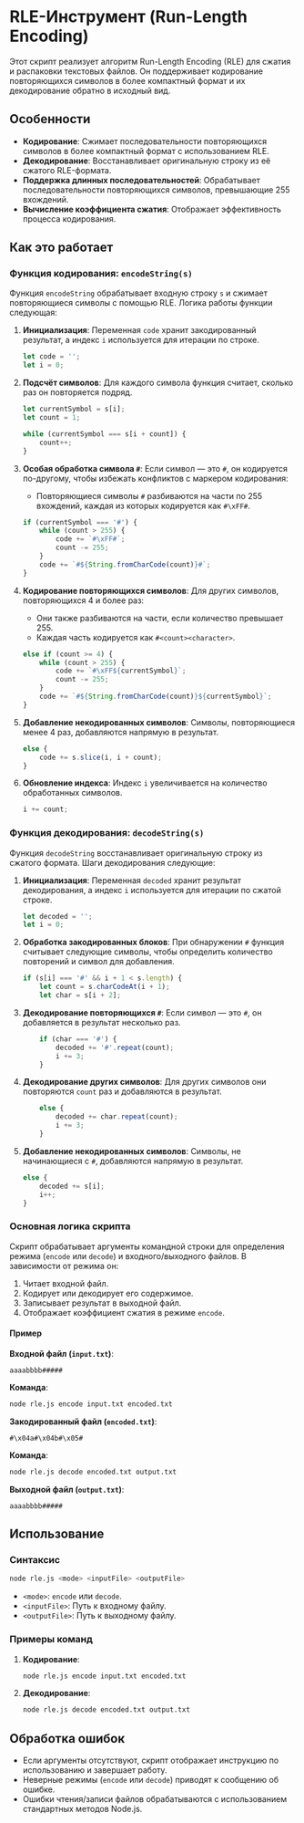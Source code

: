 # RLE-Инструмент (Run-Length Encoding)

Этот скрипт реализует алгоритм Run-Length Encoding (RLE) для сжатия и распаковки текстовых файлов. Он поддерживает кодирование повторяющихся символов в более компактный формат и их декодирование обратно в исходный вид.

## Особенности

- **Кодирование**: Сжимает последовательности повторяющихся символов в более компактный формат с использованием RLE.
- **Декодирование**: Восстанавливает оригинальную строку из её сжатого RLE-формата.
- **Поддержка длинных последовательностей**: Обрабатывает последовательности повторяющихся символов, превышающие 255 вхождений.
- **Вычисление коэффициента сжатия**: Отображает эффективность процесса кодирования.

## Как это работает

### Функция кодирования: `encodeString(s)`

Функция `encodeString` обрабатывает входную строку `s` и сжимает повторяющиеся символы с помощью RLE. Логика работы функции следующая:

1. **Инициализация**: Переменная `code` хранит закодированный результат, а индекс `i` используется для итерации по строке.
   ```javascript
   let code = '';
   let i = 0;
   ```

2. **Подсчёт символов**: Для каждого символа функция считает, сколько раз он повторяется подряд.
   ```javascript
   let currentSymbol = s[i];
   let count = 1;

   while (currentSymbol === s[i + count]) {
       count++;
   }
   ```

3. **Особая обработка символа `#`**: Если символ — это `#`, он кодируется по-другому, чтобы избежать конфликтов с маркером кодирования:
   - Повторяющиеся символы `#` разбиваются на части по 255 вхождений, каждая из которых кодируется как `#\xFF#`.
   ```javascript
   if (currentSymbol === '#') {
       while (count > 255) {
           code += `#\xFF#`;
           count -= 255;
       }
       code += `#${String.fromCharCode(count)}#`;
   }
   ```

4. **Кодирование повторяющихся символов**: Для других символов, повторяющихся 4 и более раз:
   - Они также разбиваются на части, если количество превышает 255.
   - Каждая часть кодируется как `#<count><character>`.
   ```javascript
   else if (count >= 4) {
       while (count > 255) {
           code += `#\xFF${currentSymbol}`;
           count -= 255;
       }
       code += `#${String.fromCharCode(count)}${currentSymbol}`;
   }
   ```

5. **Добавление некодированных символов**: Символы, повторяющиеся менее 4 раз, добавляются напрямую в результат.
   ```javascript
   else {
       code += s.slice(i, i + count);
   }
   ```

6. **Обновление индекса**: Индекс `i` увеличивается на количество обработанных символов.
   ```javascript
   i += count;
   ```

### Функция декодирования: `decodeString(s)`

Функция `decodeString` восстанавливает оригинальную строку из сжатого формата. Шаги декодирования следующие:

1. **Инициализация**: Переменная `decoded` хранит результат декодирования, а индекс `i` используется для итерации по сжатой строке.
   ```javascript
   let decoded = '';
   let i = 0;
   ```

2. **Обработка закодированных блоков**: При обнаружении `#` функция считывает следующие символы, чтобы определить количество повторений и символ для добавления.
   ```javascript
   if (s[i] === '#' && i + 1 < s.length) {
       let count = s.charCodeAt(i + 1);
       let char = s[i + 2];
   ```

3. **Декодирование повторяющихся `#`**: Если символ — это `#`, он добавляется в результат несколько раз.
   ```javascript
       if (char === '#') {
           decoded += '#'.repeat(count);
           i += 3;
       }
   ```

4. **Декодирование других символов**: Для других символов они повторяются `count` раз и добавляются в результат.
   ```javascript
       else {
           decoded += char.repeat(count);
           i += 3;
       }
   ```

5. **Добавление некодированных символов**: Символы, не начинающиеся с `#`, добавляются напрямую в результат.
   ```javascript
   else {
       decoded += s[i];
       i++;
   }
   ```

### Основная логика скрипта

Скрипт обрабатывает аргументы командной строки для определения режима (`encode` или `decode`) и входного/выходного файлов. В зависимости от режима он:

1. Читает входной файл.
2. Кодирует или декодирует его содержимое.
3. Записывает результат в выходной файл.
4. Отображает коэффициент сжатия в режиме `encode`.

#### Пример

**Входной файл (`input.txt`)**:
```
aaaabbbb#####
```

**Команда**:
```bash
node rle.js encode input.txt encoded.txt
```

**Закодированный файл (`encoded.txt`)**:
```
#\x04a#\x04b#\x05#
```

**Команда**:
```bash
node rle.js decode encoded.txt output.txt
```

**Выходной файл (`output.txt`)**:
```
aaaabbbb#####
```

## Использование

### Синтаксис
```bash
node rle.js <mode> <inputFile> <outputFile>
```
- `<mode>`: `encode` или `decode`.
- `<inputFile>`: Путь к входному файлу.
- `<outputFile>`: Путь к выходному файлу.

### Примеры команд

1. **Кодирование**:
   ```bash
   node rle.js encode input.txt encoded.txt
   ```
2. **Декодирование**:
   ```bash
   node rle.js decode encoded.txt output.txt
   ```

## Обработка ошибок

- Если аргументы отсутствуют, скрипт отображает инструкцию по использованию и завершает работу.
- Неверные режимы (`encode` или `decode`) приводят к сообщению об ошибке.
- Ошибки чтения/записи файлов обрабатываются с использованием стандартных методов Node.js.




